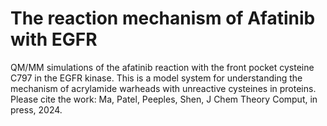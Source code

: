 # The reaction mechanism of Afatinib with EGFR

QM/MM simulations of the afatinib reaction with the front pocket cysteine C797 in the EGFR kinase. This is a model system for understanding the mechanism of acrylamide warheads with unreactive cysteines in proteins. Please cite the work: Ma, Patel, Peeples, Shen, J Chem Theory Comput, in press, 2024.
